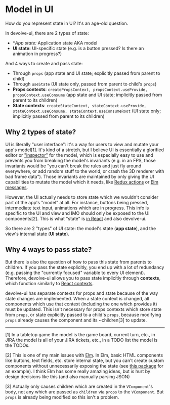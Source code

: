 # Model in UI

How do you represent state in UI? It's an age-old question.

In devolve-ui, there are 2 types of state:

- **App state:* Application state AKA model
- **UI state:** UI-specific state (e.g. is a button pressed? Is there an animation in progress?)

And 4 ways to create and pass state:

- Through `props` (app state and UI state; explicitly passed from parent to child)
- Through `useState` (UI state only, passed from parent to child's `props`)
- **Props contexts**: `createPropsContext, propsContext.useProvide, propsContext.useConsume` (app state and UI state; implicitly passed from parent to its children)
- **State contexts**: `createStateContext, stateContext.useProvide, stateContext.useConsume, stateContext.useConsumeRoot` (UI state only; implicitly passed from parent to its children)

## Why 2 types of state?

UI is literally "user interface": it's a way for users to view and mutate your app's model[1]. It's kind of a stretch, but I believe UI is essentially a glorified editor or ["inspector"](https://docs.unity3d.com/Manual/UsingTheInspector.html) for the model, which is especially easy to use and prevents you from breaking the model's invariants (e.g. in an FPS, those invariants would be "you can't break the rules and just fly around everywhere, or add random stuff to the world, or crash the 3D renderer with bad frame data"). Those invariants are maintained by only giving the UI capabilities to mutate the model which it needs, like [Redux actions](https://redux.js.org/basics/actions) or [Elm messages](https://guide.elm-lang.org/architecture/).

However, the UI actually needs to store state which we wouldn't consider part of the app's "model" at all. For instance, buttons being pressed, intermediate text input, animations which are in progress. This info is specific to the UI and view and IMO should only be exposed to the UI components[2]. This is what "state" is [in React](https://reactjs.org/docs/state-and-lifecycle.html) and also devolve-ui.

So there are 2 "types" of UI state: the model's state (**app state**), and the view's internal state (**UI state**).

## Why 4 ways to pass state?

But there is also the question of how to pass this state from parents to children. If you pass the state explicitly, you end up with a lot of redundancy (e.g. passing the "currently focused" variable to every UI element). Therefore, devolve-ui allows you to pass state implicitly through **contexts**, which function similarly to [React contexts](https://reactjs.org/docs/context.html).

devolve-ui has separate contexts for props and state because of the way state changes are implemented. When a state context is changed, all components which use that context (including the one which provides it) must be updated. This isn't necessary for props contexts which store state from `props`, or state explicitly passed to a child's `props`, because modifying `props` already causes the component and its ~children[3] to update.

---

[1] In a tabletop game the model is the game board, current turn, etc., in JIRA the model is all of your JIRA tickets, etc., in a TODO list the model is the TODOs.

[2] This is one of my main issues with [Elm](https://elm-lang.org/). In Elm, basic HTML components like buttons, text fields, etc. store internal state, but you can't create custom components without unnecessarily exposing the state (see [this package](https://package.elm-lang.org/packages/thebritican/elm-autocomplete/latest/) for an example). I think Elm has some really amazing ideas, but is hurt by design decisions like this (and also manually parsing JSON)

[3] Actually only causes children which are created in the `VComponent`'s body, not any which are passed as `children` via `props` to the `VComponent`. But `props` is already being modified so this isn't a problem.
